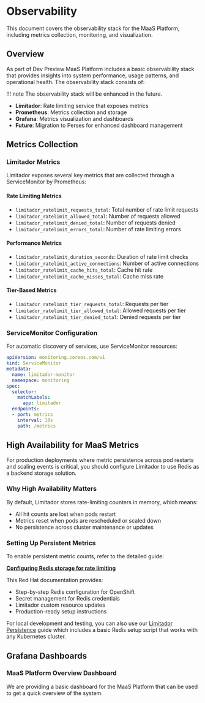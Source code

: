 # Observability

This document covers the observability stack for the MaaS Platform, including metrics collection, monitoring, and visualization.

## Overview

As part of Dev Preview MaaS Platform includes a basic observability stack that provides insights into system performance, usage patterns, and operational health. The observability stack consists of:

!!! note
    The observability stack will be enhanced in the future.

- **Limitador**: Rate limiting service that exposes metrics
- **Prometheus**: Metrics collection and storage
- **Grafana**: Metrics visualization and dashboards
- **Future**: Migration to Perses for enhanced dashboard management

## Metrics Collection

### Limitador Metrics

Limitador exposes several key metrics that are collected through a ServiceMonitor by Prometheus:

#### Rate Limiting Metrics

- `limitador_ratelimit_requests_total`: Total number of rate limit requests
- `limitador_ratelimit_allowed_total`: Number of requests allowed
- `limitador_ratelimit_denied_total`: Number of requests denied
- `limitador_ratelimit_errors_total`: Number of rate limiting errors

#### Performance Metrics

- `limitador_ratelimit_duration_seconds`: Duration of rate limit checks
- `limitador_ratelimit_active_connections`: Number of active connections
- `limitador_ratelimit_cache_hits_total`: Cache hit rate
- `limitador_ratelimit_cache_misses_total`: Cache miss rate

#### Tier-Based Metrics

- `limitador_ratelimit_tier_requests_total`: Requests per tier
- `limitador_ratelimit_tier_allowed_total`: Allowed requests per tier
- `limitador_ratelimit_tier_denied_total`: Denied requests per tier

### ServiceMonitor Configuration

For automatic discovery of services, use ServiceMonitor resources:

```yaml
apiVersion: monitoring.coreos.com/v1
kind: ServiceMonitor
metadata:
  name: limitador-monitor
  namespace: monitoring
spec:
  selector:
    matchLabels:
      app: limitador
  endpoints:
  - port: metrics
    interval: 10s
    path: /metrics
```

## High Availability for MaaS Metrics

For production deployments where metric persistence across pod restarts and scaling events is critical, you should configure Limitador to use Redis as a backend storage solution.

### Why High Availability Matters

By default, Limitador stores rate-limiting counters in memory, which means:

- All hit counts are lost when pods restart
- Metrics reset when pods are rescheduled or scaled down
- No persistence across cluster maintenance or updates

### Setting Up Persistent Metrics

To enable persistent metric counts, refer to the detailed guide:

**[Configuring Redis storage for rate limiting](https://docs.redhat.com/en/documentation/red_hat_connectivity_link/1.1/html/installing_connectivity_link_on_openshift/configure-redis_connectivity-link)**

This Red Hat documentation provides:

- Step-by-step Redis configuration for OpenShift
- Secret management for Redis credentials
- Limitador custom resource updates
- Production-ready setup instructions

For local development and testing, you can also use our [Limitador Persistence](limitador-persistence.md) guide which includes a basic Redis setup script that works with any Kubernetes cluster.

## Grafana Dashboards

### MaaS Platform Overview Dashboard

We are providing a basic dashboard for the MaaS Platform that can be used to get a quick overview of the system.

<TBD>